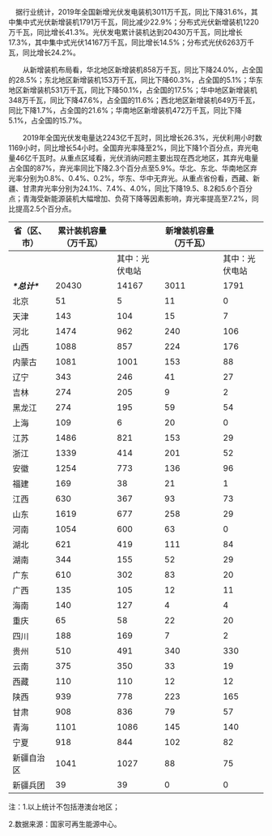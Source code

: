 　据行业统计，2019年全国新增光伏发电装机3011万千瓦，同比下降31.6%，其中集中式光伏新增装机1791万千瓦，同比减少22.9%；分布式光伏新增装机1220万千瓦，同比增长41.3%。光伏发电累计装机达到20430万千瓦，同比增长17.3%，其中集中式光伏14167万千瓦，同比增长14.5%；分布式光伏6263万千瓦，同比增长24.2%。

　　从新增装机布局看，华北地区新增装机858万千瓦，同比下降24.0%，占全国的28.5%；东北地区新增装机153万千瓦，同比下降60.3%，占全国的5.1%；华东地区新增装机531万千瓦，同比下降50.1%，占全国的17.5%；华中地区新增装机348万千瓦，同比下降47.6%，占全国的11.6%；西北地区新增装机649万千瓦，同比下降1.7%，占全国的21.6%；华南地区新增装机472万千瓦，同比下降5.1%，占全国的15.7%。

　　2019年全国光伏发电量达2243亿千瓦时，同比增长26.3%，光伏利用小时数1169小时，同比增长54小时。全国弃光率降至2%，同比下降1个百分点，弃光电量46亿千瓦时。从重点区域看，光伏消纳问题主要出现在西北地区，其弃光电量占全国的87%，弃光率同比下降2.3个百分点至5.9%。华北、东北、华南地区弃光率分别为0.8%、0.4%、0.2%，华东、华中无弃光。从重点省份看，西藏、新疆、甘肃弃光率分别为24.1%、7.4%、4.0%，同比下降19.5、8.2和5.6个百分点；青海受新能源装机大幅增加、负荷下降等因素影响，弃光率提高至7.2%，同比提高2.5个百分点。





| 省（区、市）   | 累计装机容量（万千瓦） |                | 新增装机容量（万千瓦） |                |
| -------------- | ---------------------- | -------------- | ---------------------- | -------------- |
|                |                        | 其中：光伏电站 |                        | 其中：光伏电站 |
| ***\*总计\**** | 20430                  | 14167          | 3011                   | 1791           |
| 北京           | 51                     | 5              | 11                     | 0              |
| 天津           | 143                    | 104            | 15                     | 7              |
| 河北           | 1474                   | 962            | 240                    | 106            |
| 山西           | 1088                   | 857            | 224                    | 176            |
| 内蒙古         | 1081                   | 1001           | 153                    | 88             |
| 辽宁           | 343                    | 246            | 41                     | 27             |
| 吉林           | 274                    | 205            | 9                      | 2              |
| 黑龙江         | 274                    | 195            | 59                     | 54             |
| 上海           | 109                    | 6              | 20                     | 0              |
| 江苏           | 1486                   | 821            | 153                    | 29             |
| 浙江           | 1339                   | 414            | 201                    | 52             |
| 安徽           | 1254                   | 773            | 136                    | 96             |
| 福建           | 169                    | 38             | 21                     | 1              |
| 江西           | 630                    | 367            | 93                     | 73             |
| 山东           | 1619                   | 677            | 258                    | 29             |
| 河南           | 1054                   | 600            | 63                     | 0              |
| 湖北           | 621                    | 419            | 111                    | 84             |
| 湖南           | 344                    | 155            | 52                     | 29             |
| 广东           | 610                    | 302            | 83                     | 20             |
| 广西           | 135                    | 105            | 12                     | 11             |
| 海南           | 140                    | 127            | 4                      | 4              |
| 重庆           | 65                     | 58             | 22                     | 20             |
| 四川           | 188                    | 169            | 7                      | 2              |
| 贵州           | 510                    | 491            | 340                    | 330            |
| 云南           | 375                    | 350            | 33                     | 19             |
| 西藏           | 110                    | 110            | 12                     | 12             |
| 陕西           | 939                    | 778            | 223                    | 165            |
| 甘肃           | 908                    | 836            | 79                     | 57             |
| 青海           | 1101                   | 1086           | 145                    | 140            |
| 宁夏           | 918                    | 844            | 102                    | 82             |
| 新疆自治区     | 1041                   | 1027           | 88                     | 75             |
| 新疆兵团       | 39                     | 39             | 0                      | 0              |



注：1.以上统计不包括港澳台地区；

2.数据来源：国家可再生能源中心。
